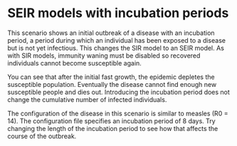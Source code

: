 # SEIR models with incubation periods

This scenario shows an initial outbreak of a disease with an incubation period, a period during
which an individual has been exposed to a disease but is not yet infectious. This changes the SIR
model to an SEIR model. As with SIR models, immunity waning must be disabled so recovered
individuals cannot become susceptible again.

You can see that after the initial fast growth, the epidemic depletes the susceptible population.
Eventually the disease cannot find enough new susceptible people and dies out. Introducing the
incubation period does not change the cumulative number of infected individuals.

The configuration of the disease in this scenario is similar to measles (R0 = 14). The configuration
file specifies an incubation period of 8 days. Try changing the length of the incubation period to
see how that affects the course of the outbreak.
